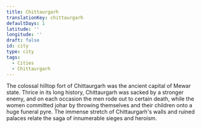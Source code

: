 ```yaml
---
title: Chittaurgarh
translationKey: chittaurgarh
defaultDays: 1
latitude: ''
longitude: ''
draft: false
id: city
type: city
tags:
  - Cities
  - Chittaurgarh
---
```

The colossal hilltop fort of Chittaurgarh was the ancient capital of Mewar state. Thrice in its long history, Chittaurgarh was sacked by a stronger enemy, and on each occasion the men rode out to certain death, while the women committed johar by throwing themselves and their children onto a huge funeral pyre. The immense stretch of Chittaurgarh's walls and ruined palaces relate the saga of innumerable sieges and heroism.